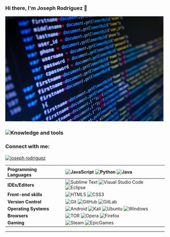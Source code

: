 ### Hi there, I'm Joseph Rodriguez 👋
<img src="imagen_2022-07-13_155447690.png" width="500px">
<h3 align="left">
 <img src="https://img.icons8.com/color/26/000000/source-code.png"/>Knowledge and tools</h3>

<h3 align="left">Connect with me:</h3>
<p align="left">
<a href="https://www.linkedin.com/in/joseph-rodriguez-55a24b241/" target="blank"><img align="center" src="https://raw.githubusercontent.com/rahuldkjain/github-profile-readme-generator/master/src/images/icons/Social/linked-in-alt.svg" alt="joseph rodriguez" height="30" width="40" /></a>
</p>

| **Programming Languages** | ![JavaScript](https://img.shields.io/badge/javascript-%23323330.svg?style=for-the-badge&logo=javascript&logoColor=%23F7DF1E) ![Python](https://img.shields.io/badge/python-3670A0?style=for-the-badge&logo=python&logoColor=ffdd54) ![Java](https://res.cloudinary.com/practicaldev/image/fetch/s--KR6jSVNe--/c_limit%2Cf_auto%2Cfl_progressive%2Cq_auto%2Cw_880/https://img.shields.io/badge/Java-ED8B00%3Fstyle%3Dfor-the-badge%26logo%3Djava%26logoColor%3Dwhite)
 :--- | :---
  | **IDEs/Editors** |![Sublime Text](https://img.shields.io/badge/sublime_text-%23575757.svg?style=for-the-badge&logo=sublime-text&logoColor=important) ![Visual Studio Code](https://img.shields.io/badge/Visual%20Studio%20Code-0078d7.svg?style=for-the-badge&logo=visual-studio-code&logoColor=white) ![Eclipse](https://img.shields.io/badge/Eclipse-2C2255?style=for-the-badge&logo=eclipse&logoColor=white)
  | **Front-end skills** |![HTML5](https://img.shields.io/badge/html5-%23E34F26.svg?style=for-the-badge&logo=html5&logoColor=white) ![CSS3](https://img.shields.io/badge/css3-%231572B6.svg?style=for-the-badge&logo=css3&logoColor=white) |
| **Version Control** | ![Git](https://img.shields.io/badge/git-%23F05033.svg?style=for-the-badge&logo=git&logoColor=white) ![GitHub](https://img.shields.io/badge/github-%23121011.svg?style=for-the-badge&logo=github&logoColor=white)  ![GitLab](https://img.shields.io/badge/gitlab-%23181717.svg?style=for-the-badge&logo=gitlab&logoColor=white)|  
|**Operating Systems**| ![Android](https://img.shields.io/badge/Android-3DDC84?style=for-the-badge&logo=android&logoColor=white) ![Kali](https://img.shields.io/badge/Kali_Linux-557C94?style=for-the-badge&logo=kali-linux&logoColor=white) ![Ubuntu](https://img.shields.io/badge/Ubuntu-E95420?style=for-the-badge&logo=ubuntu&logoColor=white) ![Windows](https://img.shields.io/badge/Windows-0078D6?style=for-the-badge&logo=windows&logoColor=white) |
|**Browsers**| ![TOR](https://img.shields.io/badge/tor-%237E4798.svg?style=for-the-badge&logo=tor-project&logoColor=white) ![Opera](https://img.shields.io/badge/Opera-FF1B2D?style=for-the-badge&logo=Opera&logoColor=white) ![Firefox](https://img.shields.io/badge/Firefox_Browser-FF7139?style=for-the-badge&logo=Firefox-Browser&logoColor=white)|
|**Gaming**|![Steam](https://img.shields.io/badge/Steam-000000?style=for-the-badge&logo=steam&logoColor=white) ![EpicGames](https://img.shields.io/badge/Epic%20Games-313131?style=for-the-badge&logo=Epic%20Games&logoColor=white) |
  <hr> 
